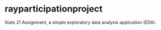 # rayparticipationproject
Stats 21 Assignment,  a simple exploratory data analysis application (EDA).
